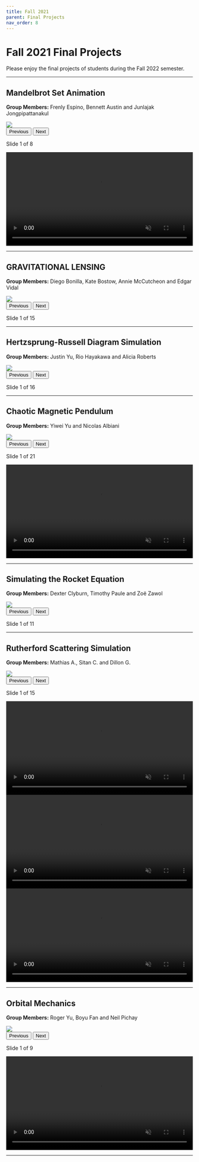 ```yaml
---
title: Fall 2021
parent: Final Projects
nav_order: 8
---
```


# Fall 2021 Final Projects
Please enjoy the final projects of students during the Fall 2022 semester.

---

## Mandelbrot Set Animation
**Group Members:** Frenly Espino, Bennett Austin and Junlajak Jongpipattanakul

<div class="slider" id="slider-group1">
  <img class="slide-img" src="/assets/projects/fall-2022/Group1/slide1.jpg" style="max-width: 100%;">
  <br>
  <button onclick="changeSlide('slider-group1', -1)">Previous</button>
  <button onclick="changeSlide('slider-group1', 1)">Next</button>
  <p id="slider-group1-status">Slide 1 of 8</p>
</div>

<video width="100%" controls loop autoplay muted>
  <source src="/assets/projects/fall-2021/Group1/Group1.mp4" type="video/mp4">
  Your browser does not support the video tag.
</video>

---

## GRAVITATIONAL LENSING
**Group Members:** Diego Bonilla, Kate Bostow, Annie McCutcheon and Edgar Vidal

<div class="slider" id="slider-group2">
  <img class="slide-img" src="/assets/projects/fall-2022/Group2/slide1.jpg" style="max-width: 100%;">
  <br>
  <button onclick="changeSlide('slider-group2', -1)">Previous</button>
  <button onclick="changeSlide('slider-group2', 1)">Next</button>
  <p id="slider-group1-status">Slide 1 of 15</p>
</div>

---

## Hertzsprung-Russell Diagram Simulation
**Group Members:** Justin Yu, Rio Hayakawa and Alicia Roberts

<div class="slider" id="slider-group3">
  <img class="slide-img" src="/assets/projects/fall-2022/Group3/slide1.jpg" style="max-width: 100%;">
  <br>
  <button onclick="changeSlide('slider-group3', -1)">Previous</button>
  <button onclick="changeSlide('slider-group3', 1)">Next</button>
  <p id="slider-group3-status">Slide 1 of 16</p>
</div>

---

## Chaotic Magnetic Pendulum
**Group Members:** Yiwei Yu and Nicolas Albiani

<div class="slider" id="slider-group4">
  <img class="slide-img" src="/assets/projects/fall-2022/Group4/slide1.jpg" style="max-width: 100%;">
  <br>
  <button onclick="changeSlide('slider-group4', -1)">Previous</button>
  <button onclick="changeSlide('slider-group4', 1)">Next</button>
  <p id="slider-group4-status">Slide 1 of 21</p>
</div>

<video width="100%" controls loop autoplay muted>
  <source src="/assets/projects/fall-2021/Group4/Group4.mp4" type="video/mp4">
  Your browser does not support the video tag.
</video>

---

## Simulating the Rocket Equation
**Group Members:** Dexter Clyburn, Timothy Paule and Zoë Zawol

<div class="slider" id="slider-group5">
  <img class="slide-img" src="/assets/projects/fall-2022/Group5/slide1.jpg" style="max-width: 100%;">
  <br>
  <button onclick="changeSlide('slider-group5', -1)">Previous</button>
  <button onclick="changeSlide('slider-group5', 1)">Next</button>
  <p id="slider-group5-status">Slide 1 of 11</p>
</div>

---

## Rutherford Scattering Simulation
**Group Members:**  Mathias A., Sitan C. and Dillon G.

<div class="slider" id="slider-group6">
  <img class="slide-img" src="/assets/projects/fall-2022/Group6/slide1.jpg" style="max-width: 100%;">
  <br>
  <button onclick="changeSlide('slider-group6', -1)">Previous</button>
  <button onclick="changeSlide('slider-group6', 1)">Next</button>
  <p id="slider-group6-status">Slide 1 of 15</p>
</div>

<video width="100%" controls loop autoplay muted>
  <source src="/assets/projects/fall-2021/Group6/Group6.mp4" type="video/mp4">
  Your browser does not support the video tag.
</video>

<video width="100%" controls loop autoplay muted>
  <source src="/assets/projects/fall-2021/Group6/Group6_2.mp4" type="video/mp4">
  Your browser does not support the video tag.
</video>

<video width="100%" controls loop autoplay muted>
  <source src="/assets/projects/fall-2021/Group6/Group6_3.mp4" type="video/mp4">
  Your browser does not support the video tag.
</video>

---

## Orbital Mechanics
**Group Members:** Roger Yu, Boyu Fan and Neil Pichay

<div class="slider" id="slider-group7">
  <img class="slide-img" src="/assets/projects/fall-2022/Group7/slide1.jpg" style="max-width: 100%;">
  <br>
  <button onclick="changeSlide('slider-group7', -1)">Previous</button>
  <button onclick="changeSlide('slider-group7', 1)">Next</button>
  <p id="slider-group7-status">Slide 1 of 9</p>
</div>

<video width="100%" controls loop autoplay muted>
  <source src="/assets/projects/fall-2021/Group7/Group7.mp4" type="video/mp4">
  Your browser does not support the video tag.
</video>

---

## 







<script>
  const slideData = {
      "slider-group1": [
          "/assets/projects/fall-2022/Group1/slide1.jpg",
          "/assets/projects/fall-2022/Group1/slide2.jpg",
          "/assets/projects/fall-2022/Group1/slide3.jpg",
          "/assets/projects/fall-2022/Group1/slide4.jpg",
          "/assets/projects/fall-2022/Group1/slide5.jpg",
          "/assets/projects/fall-2022/Group1/slide6.jpg",
          "/assets/projects/fall-2022/Group1/slide7.jpg",
          "/assets/projects/fall-2022/Group1/slide8.jpg"
    ],
      "slider-group2": [
          "/assets/projects/fall-2022/Group2/slide1.jpg",
          "/assets/projects/fall-2022/Group2/slide2.jpg",
          "/assets/projects/fall-2022/Group2/slide3.jpg",
          "/assets/projects/fall-2022/Group2/slide4.jpg",
          "/assets/projects/fall-2022/Group2/slide5.jpg",
          "/assets/projects/fall-2022/Group2/slide6.jpg",
          "/assets/projects/fall-2022/Group2/slide7.jpg",
          "/assets/projects/fall-2022/Group2/slide8.jpg",
          "/assets/projects/fall-2022/Group2/slide9.jpg",
          "/assets/projects/fall-2022/Group2/slide10.jpg",
          "/assets/projects/fall-2022/Group2/slide11.jpg",
          "/assets/projects/fall-2022/Group2/slide12.jpg",
          "/assets/projects/fall-2022/Group2/slide13.jpg",
          "/assets/projects/fall-2022/Group2/slide14.jpg",
          "/assets/projects/fall-2022/Group2/slide15.jpg"
    ],
      "slider-group3": [
          "/assets/projects/fall-2022/Group3/slide1.jpg",
          "/assets/projects/fall-2022/Group3/slide2.jpg",
          "/assets/projects/fall-2022/Group3/slide3.jpg",
          "/assets/projects/fall-2022/Group3/slide4.jpg",
          "/assets/projects/fall-2022/Group3/slide5.jpg",
          "/assets/projects/fall-2022/Group3/slide6.jpg",
          "/assets/projects/fall-2022/Group3/slide7.jpg",
          "/assets/projects/fall-2022/Group3/slide8.jpg",
          "/assets/projects/fall-2022/Group3/slide9.jpg",
          "/assets/projects/fall-2022/Group3/slide10.jpg",
          "/assets/projects/fall-2022/Group3/slide11.jpg",
          "/assets/projects/fall-2022/Group3/slide12.jpg",
          "/assets/projects/fall-2022/Group3/slide13.jpg",
          "/assets/projects/fall-2022/Group3/slide14.jpg",
          "/assets/projects/fall-2022/Group3/slide15.jpg",
          "/assets/projects/fall-2022/Group3/slide16.jpg"
    ],
      "slider-group4": [
          "/assets/projects/fall-2022/Group4/slide1.jpg",
          "/assets/projects/fall-2022/Group4/slide2.jpg",
          "/assets/projects/fall-2022/Group4/slide3.jpg",
          "/assets/projects/fall-2022/Group4/slide4.jpg",
          "/assets/projects/fall-2022/Group4/slide5.jpg",
          "/assets/projects/fall-2022/Group4/slide6.jpg",
          "/assets/projects/fall-2022/Group4/slide7.jpg",
          "/assets/projects/fall-2022/Group4/slide8.jpg",
          "/assets/projects/fall-2022/Group4/slide9.jpg",
          "/assets/projects/fall-2022/Group4/slide10.jpg",
          "/assets/projects/fall-2022/Group4/slide11.jpg",
          "/assets/projects/fall-2022/Group4/slide12.jpg",
          "/assets/projects/fall-2022/Group4/slide13.jpg",
          "/assets/projects/fall-2022/Group4/slide14.jpg",
          "/assets/projects/fall-2022/Group4/slide15.jpg",
          "/assets/projects/fall-2022/Group4/slide16.jpg",
          "/assets/projects/fall-2022/Group4/slide17.jpg",
          "/assets/projects/fall-2022/Group4/slide18.jpg",
          "/assets/projects/fall-2022/Group4/slide19.jpg",
          "/assets/projects/fall-2022/Group4/slide20.jpg",
          "/assets/projects/fall-2022/Group4/slide21.jpg"
      ],
      "slider-group5": [
          "/assets/projects/fall-2022/Group5/slide1.jpg",
          "/assets/projects/fall-2022/Group5/slide2.jpg",
          "/assets/projects/fall-2022/Group5/slide3.jpg",
          "/assets/projects/fall-2022/Group5/slide4.jpg",
          "/assets/projects/fall-2022/Group5/slide5.jpg",
          "/assets/projects/fall-2022/Group5/slide6.jpg",
          "/assets/projects/fall-2022/Group5/slide7.jpg",
          "/assets/projects/fall-2022/Group5/slide8.jpg",
          "/assets/projects/fall-2022/Group5/slide9.jpg",
          "/assets/projects/fall-2022/Group5/slide10.jpg",
          "/assets/projects/fall-2022/Group5/slide11.jpg"
      ],
      "slider-group6": [
          "/assets/projects/fall-2022/Group6/slide1.jpg",
          "/assets/projects/fall-2022/Group6/slide2.jpg",
          "/assets/projects/fall-2022/Group6/slide3.jpg",
          "/assets/projects/fall-2022/Group6/slide4.jpg",
          "/assets/projects/fall-2022/Group6/slide5.jpg",
          "/assets/projects/fall-2022/Group6/slide6.jpg",
          "/assets/projects/fall-2022/Group6/slide7.jpg",
          "/assets/projects/fall-2022/Group6/slide8.jpg",
          "/assets/projects/fall-2022/Group6/slide9.jpg",
          "/assets/projects/fall-2022/Group6/slide10.jpg",
          "/assets/projects/fall-2022/Group6/slide11.jpg",
          "/assets/projects/fall-2022/Group6/slide12.jpg",
          "/assets/projects/fall-2022/Group6/slide13.jpg",
          "/assets/projects/fall-2022/Group6/slide14.jpg",
          "/assets/projects/fall-2022/Group6/slide15.jpg"
      ],
      "slider-group7": [
          "/assets/projects/fall-2022/Group7/slide1.jpg",
          "/assets/projects/fall-2022/Group7/slide2.jpg",
          "/assets/projects/fall-2022/Group7/slide3.jpg",
          "/assets/projects/fall-2022/Group7/slide4.jpg",
          "/assets/projects/fall-2022/Group7/slide5.jpg",
          "/assets/projects/fall-2022/Group7/slide6.jpg",
          "/assets/projects/fall-2022/Group7/slide7.jpg",
          "/assets/projects/fall-2022/Group7/slide8.jpg",
          "/assets/projects/fall-2022/Group7/slide9.jpg"
      ],
      "slider-group8": [
          "/assets/projects/fall-2022/Group8/slide1.jpg",
          "/assets/projects/fall-2022/Group8/slide2.jpg",
          "/assets/projects/fall-2022/Group8/slide3.jpg",
          "/assets/projects/fall-2022/Group8/slide4.jpg",
          "/assets/projects/fall-2022/Group8/slide5.jpg",
          "/assets/projects/fall-2022/Group8/slide6.jpg",
          "/assets/projects/fall-2022/Group8/slide7.jpg",
          "/assets/projects/fall-2022/Group8/slide8.jpg",
          "/assets/projects/fall-2022/Group8/slide9.jpg",
          "/assets/projects/fall-2022/Group8/slide10.jpg",
          "/assets/projects/fall-2022/Group8/slide11.jpg",
          "/assets/projects/fall-2022/Group8/slide12.jpg",
          "/assets/projects/fall-2022/Group8/slide13.jpg"
      ],
      "slider-group9": [
          "/assets/projects/fall-2022/Group9/slide1.jpg",
          "/assets/projects/fall-2022/Group9/slide2.jpg",
          "/assets/projects/fall-2022/Group9/slide3.jpg",
          "/assets/projects/fall-2022/Group9/slide4.jpg",
          "/assets/projects/fall-2022/Group9/slide5.jpg",
          "/assets/projects/fall-2022/Group9/slide6.jpg",
          "/assets/projects/fall-2022/Group9/slide7.jpg",
          "/assets/projects/fall-2022/Group9/slide8.jpg",
          "/assets/projects/fall-2022/Group9/slide9.jpg",
          "/assets/projects/fall-2022/Group9/slide10.jpg",
          "/assets/projects/fall-2022/Group9/slide11.jpg"
      ]
  };

  const slideIndexes = {};

  function updateSlide(sliderId) {
    const img = document.querySelector(`#${sliderId} .slide-img`);
    const status = document.getElementById(`${sliderId}-status`);
    const slides = slideData[sliderId];
    const index = slideIndexes[sliderId];

    img.src = slides[index];
    status.textContent = `Slide ${index + 1} of ${slides.length}`;
  }

  function changeSlide(sliderId, direction) {
    const total = slideData[sliderId].length;
    if (!(sliderId in slideIndexes)) {
      slideIndexes[sliderId] = 0;
    }
    slideIndexes[sliderId] = Math.max(0, Math.min(slideIndexes[sliderId] + direction, total - 1));
    updateSlide(sliderId);
  }

  // Initialize all sliders on page load
  for (const sliderId in slideData) {
    slideIndexes[sliderId] = 0;
    updateSlide(sliderId);
  }
</script>